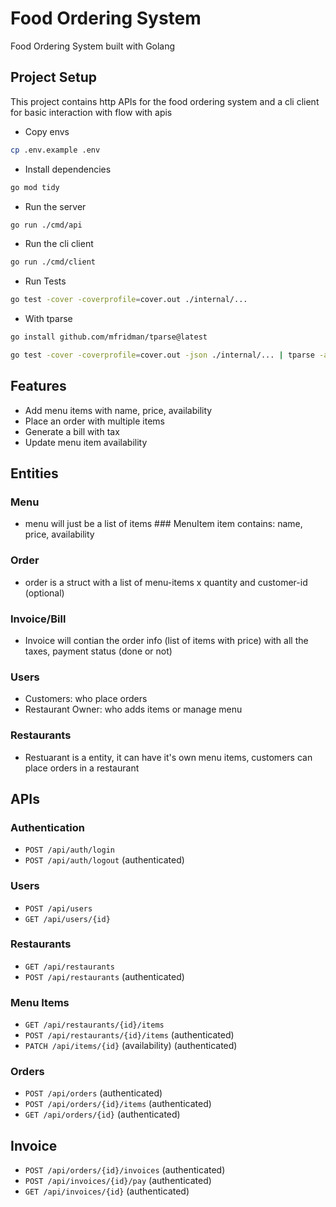 # Food Ordering System
Food Ordering System built with Golang

## Project Setup

This project contains http APIs for the food ordering system and a cli client for basic interaction with flow with apis

- Copy envs
```bash
cp .env.example .env
```

- Install dependencies
```bash
go mod tidy
```

- Run the server
```bash
go run ./cmd/api
```

- Run the cli client
```bash
go run ./cmd/client
```

- Run Tests
```bash
go test -cover -coverprofile=cover.out ./internal/...
```

- With tparse
```bash
go install github.com/mfridman/tparse@latest
```
```bash
go test -cover -coverprofile=cover.out -json ./internal/... | tparse -all
```

## Features
- Add menu items with name, price, availability
- Place an order with multiple items
- Generate a bill with tax
- Update menu item availability

## Entities

### Menu
- menu will just be a list of items ### MenuItem item contains: name, price, availability

### Order
- order is a struct with a list of menu-items x quantity and customer-id (optional)

### Invoice/Bill
- Invoice will contian the order info (list of items with price) with all the taxes, payment status (done or not)

### Users
- Customers: who place orders
- Restaurant Owner: who adds items or manage menu

### Restaurants
- Restuarant is a entity, it can have it's own menu items, customers can place orders in a restaurant

## APIs

### Authentication
- `POST /api/auth/login` 
- `POST /api/auth/logout` (authenticated)

### Users
- `POST /api/users`
- `GET /api/users/{id}`
<!-- - `PUT /api/users/{id}` -->
<!-- - `DELETE /api/users/{id}` -->

### Restaurants
- `GET /api/restaurants`
- `POST /api/restaurants` (authenticated)
<!-- - `GET /api/restaurants/{id}` -->
<!-- - `PUT /api/restaurants/{id}` -->
<!-- - `DELETE /api/restaurants/{id}` -->

### Menu Items
- `GET /api/restaurants/{id}/items`
- `POST /api/restaurants/{id}/items` (authenticated)
- `PATCH /api/items/{id}` (availability) (authenticated)
<!-- - `GET /api/items/{id}` -->
<!-- - `PUT /api/items/{id}` -->
<!-- - `DELETE /api/items/{id}` -->

### Orders
- `POST /api/orders` (authenticated)
- `POST /api/orders/{id}/items` (authenticated)
- `GET /api/orders/{id}` (authenticated)
<!-- - `GET /api/orders?user_id=<id>` -->
<!-- - `PATCH /api/orders/{id}` -->
<!-- - `DELETE /api/orders/{id}` -->

## Invoice
- `POST /api/orders/{id}/invoices` (authenticated)
- `POST /api/invoices/{id}/pay` (authenticated)
- `GET /api/invoices/{id}` (authenticated)
